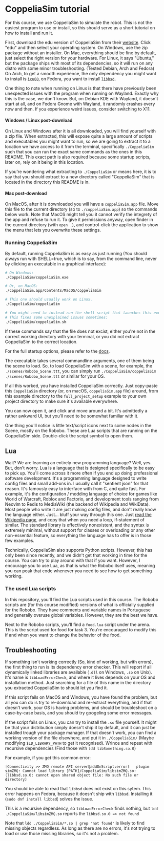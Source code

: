 # CoppeliaSim tutorial

For this course, we use CoppeliaSim to simulate the robot. This is not the easiest program to use or install, so this should serve as a short tutorial on how to install and run it.

First, download the edu version of CoppeliaSim from their [website](https://www.coppeliarobotics.com/downloads). Click "edu" and then select your operating system. On Windows, use the zip package without an installer. On Mac, everything should be fine by default, just select the right version for your hardware. For Linux, it says "Ubuntu," but the package ships with most of its dependencies, so it will run on any distro with some minor troubleshooting. (Tested Debian, Arch and Fedora) On Arch, to get a smooth experience, the only dependency you might want to install is [`icu60`](https://aur.archlinux.org/packages/icu60), on Fedora, you want to install [`libbsd`](https://packages.fedoraproject.org/pkgs/libbsd/libbsd/).

One thing to note when running on Linux is that there have previously been unexpected issues with the program when running on Wayland. Exactly why this is the case, we don't know. But, on Debian KDE with Wayland, it doesn't start at all, and on Fedora Gnome with Wayland, it randomly crashes every now and then. If you experience weird issues, consider switching to X11.

#### Windows / Linux post-download

On Linux and Windows after it is all downloaded, you will find yourself with a zip file. When extracted, this will expose quite a large amount of scripts and executables you might want to run, so we are going to extract it to a location we have access to it from the terminal, specifically `./CoppeliaSim` such that you can run the exact same commands as the ones in this README. This exact path is also required because some startup scripts, later on, rely on it being in this location.

If you're wondering what extracting to `./CoppeliaSim` or means here, it is to say that you should extract to a new directory called "CoppeliaSim" that is located in the directory this README is in.

#### Mac post-download

On MacOS, after it is downloaded you will have a `coppeliaSim.app` file. Move this file to the current directory (so to `./coppeliaSim.app`) so the commands below work. Note that MacOS might tell you it cannot verify the integrety of the app and refuse to run it. To give it permissions anyway, open finder in the current directory (with `open .`), and control-click the application to show the menu that lets you overwrite these settings.

### Running CoppeliaSim

By default, running CoppeliaSim is as easy as just running (You should always run with SHELL=true, which is to say, from the command line, never by clicking an executable in a graphical interface):

```sh
# On Windows:
./CoppeliaSim/coppeliaSim.exe

# Or, on MacOS:
./coppeliaSim.app/Contents/MacOS/coppeliaSim

# This one should usually work on Linux.
./CoppeliaSim/coppeliaSim

# You might need to instead run the shell script that launches this executable.
# This fixes some unexplained issues sometimes:
./CoppeliaSim/coppeliaSim.sh
```

If these commands say that the file does not excist, either you're not in the correct working directory with your terminal, or you did not extract CoppeliaSim to the correct location.

For the full startup options, please refer to the [docs](https://www.coppeliarobotics.com/helpFiles/en/commandLine.htm).

The executable takes several commandline arguments, one of them being the scene to load. So, to load CoppeliaSim with a scene, for example, the `./scenes/Robobo_Scene.ttt`, you can simply run `./CoppeliaSim/coppeliaSim ./scenes/Robobo_Scene.ttt` or similar for your OS. 

If all this worked, you have installed CoppeliaSim correctly. Just copy-paste this `CoppeliaSim` directory (or, on macOS, `coppeliaSim.app` file) around, from this example directory to the `full_project_setup` example to your own project directory to make sure it's available everywhere.

You can now open it, and click and move around a bit. It's admittedly a rather awkward UI, but you'll need to be somewhat familiar with it.

One thing you'll notice is little text/script icons next to some nodes in the Scene, mostly on the Robobo. These are Lua scripts that are running on the CoppeliaSim side. Double-click the script symbol to open them.

## Lua

Wait? We are learning an entirely new programming language? Well, yes. But, don't worry. Lua is a language that is designed specifically to be easy to pick up. You'll come across it more often if you end up doing professional software development. It's a programming language designed to write config files and small add-ons in. I usually call it "sentient json" for that reason. It's famously easy to interface with from C, and quite fast. For example, it's the configuration / modding language of choice for games like World of Warcraft, Roblox and Factorio, and development tools ranging from Neovim to Redis to MediaWiki (the backend of Wikipedia and WikiData). Most people who write it are just making config files, and don't really know the language either. Just... bluff your way through this one. Just [read the Wikipedia page](<https://en.wikipedia.org/wiki/Lua_(programming_language)#Features>), and copy that when you need a loop, if-statement of similar. The standard library is effectively nonexistent, and the syntax is extremely minimal, without support for classes or overloading or any other non-essential feature, so everything the language has to offer is in those few examples.

Technically, CoppeliaSim also supports Python scripts. However, this has only been since recently, and we didn't get that working in time for the course. You can try to play around with that if you want. However, I encourage you to use Lua, as that is what the Robobo itself uses, meaning you can peak that code whenever you need to see how to get something working.

### The used Lua scripts

In this repository, you'll find the Lua scripts used in this course. The Robobo scripts are (for this course modified) versions of what is officially supplied for the Robobo. They have comments and variable names in Portuguese and generally overuse global variables. However, they are the best we have.

Next to the Robobo scripts, you'll find a `food.lua` script under the arena. This is the script used for food for task 3. You're encouraged to modify this if and when you want to change the behavior of the food.

## Troubleshooting

If something isn't working correctly (So, kind of working, but with errors), the first thing to run is its dependency error checker. This will report if all dynamically linked libraries are available (`.dll` on Windows, `.so` on Unix). It's name is `libLoadErrorCheck`, and where it lives depends on your OS and installation method. Just searching for a file of this name in the directory you extracted CoppeliaSim to should let you find it.

If this script fails on MacOS and Windows, you have found the problem, but all you can do is try to re-download and re-extract everything, and if that doesn't work, your OS is having problems, and should be troubleshoot on a case-by-case basis, and you should try googeling some error messages.

If the script fails on Linux, you can try to install the `.so` file yourself. It might be that your distribution simply doesn't ship it by default, and it can just be installed trough your package manager. If that doesn't work, you can find a working version of the file elsewhere, and put it in `./CoppeliaSim/` (Maybe modifying `$LD_LIBRARY_PATH` to get it recognised). Wrince and repeat with recursive dependencies (Find those with `ldd libSomething.so.0`)

For example, if you get this common error:
```
[Connectivity >> ZMQ remote API server@addOnScript:error]   plugin simZMQ: Cannot load library [PATH]/CoppeliaSim/libsimZMQ.so: (libbsd.so.0: cannot open shared object file: No such file or directory)
```
You should be able to read that `libbsd` does not exist on this sytem. This error happens on Fedora, because it doesn't ship with `libbsd`. Installing it (`sudo dnf install libbsd`) solves the issue.

This is a recursive dependency, so `libLoadErrorCheck` finds nothing, but `ldd ./CoppeliaSim/libsimZMQ.so` reports the `libbsd.so.0 => not found`

Note that `ldd ./CoppeliaSim/*.so | grep "not found"` is likely to find missing objects regardless. As long as there are no errors, it's not trying to load or use those missing libraries, so it's not a problem. 
